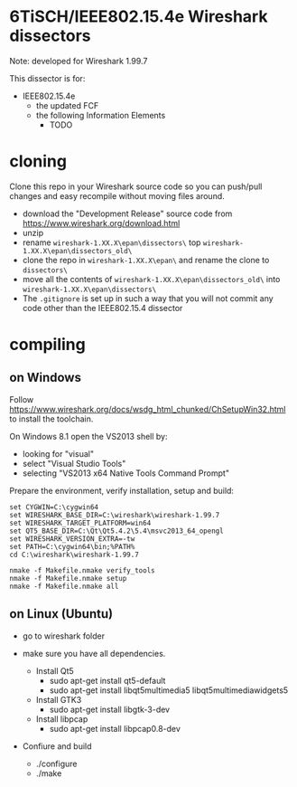 # 6TiSCH/IEEE802.15.4e Wireshark dissectors

Note: developed for Wireshark 1.99.7

This dissector is for:

* IEEE802.15.4e
    * the updated FCF
    * the following Information Elements
        * TODO

# cloning

Clone this repo in your Wireshark source code so you can push/pull changes and easy recompile without moving files around.

* download the "Development Release" source code from https://www.wireshark.org/download.html
* unzip
* rename `wireshark-1.XX.X\epan\dissectors\` top `wireshark-1.XX.X\epan\dissectors_old\`
* clone the repo in `wireshark-1.XX.X\epan\` and rename the clone to `dissectors\`
* move all the contents of `wireshark-1.XX.X\epan\dissectors_old\` into `wireshark-1.XX.X\epan\dissectors\`
* The `.gitignore` is set up in such a way that you will not commit any code other than the IEEE802.15.4 dissector

# compiling

## on Windows

Follow https://www.wireshark.org/docs/wsdg_html_chunked/ChSetupWin32.html to install the toolchain.

On Windows 8.1 open the VS2013 shell by:
* looking for "visual"
* select "Visual Studio Tools"
* selecting "VS2013 x64 Native Tools Command Prompt"

Prepare the environment, verify installation, setup and build:

```
set CYGWIN=C:\cygwin64
set WIRESHARK_BASE_DIR=C:\wireshark\wireshark-1.99.7
set WIRESHARK_TARGET_PLATFORM=win64
set QT5_BASE_DIR=C:\Qt\Qt5.4.2\5.4\msvc2013_64_opengl
set WIRESHARK_VERSION_EXTRA=-tw
set PATH=C:\cygwin64\bin;%PATH%
cd C:\wireshark\wireshark-1.99.7

nmake -f Makefile.nmake verify_tools
nmake -f Makefile.nmake setup
nmake -f Makefile.nmake all

```

## on Linux (Ubuntu)

* go to wireshark folder
* make sure you have all dependencies.

   * Install Qt5  
      * sudo apt-get install qt5-default
      * sudo apt-get install libqt5multimedia5 libqt5multimediawidgets5
   * Install GTK3
      * sudo apt-get install libgtk-3-dev
   * Install libpcap
      * sudo apt-get install libpcap0.8-dev 
* Confiure and build
   * ./configure
   * ./make

